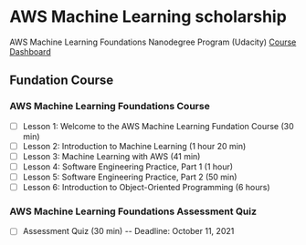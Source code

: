 # AWS Machine Learning scholarship
AWS Machine Learning Foundations Nanodegree Program (Udacity)
[Course Dashboard](https://classroom.udacity.com/nanodegrees/nd065/dashboard/overview)

## Fundation Course

### AWS Machine Learning Foundations Course
- [ ] Lesson 1: Welcome to the AWS Machine Learning Fundation Course (30 min)
- [ ] Lesson 2: Introduction to Machine Learning (1 hour 20 min)
- [ ] Lesson 3: Machine Learning with AWS (41 min)
- [ ] Lesson 4: Software Engineering Practice, Part 1 (1 hour)
- [ ] Lesson 5: Software Engineering Practice, Part 2 (50 min)
- [ ] Lesson 6: Introduction to Object-Oriented Programming (6 hours)

### AWS Machine Learning Foundations Assessment Quiz
- [ ] Assessment Quiz (30 min) -- Deadline: Oc‍tober 1‍1, 20‍21

